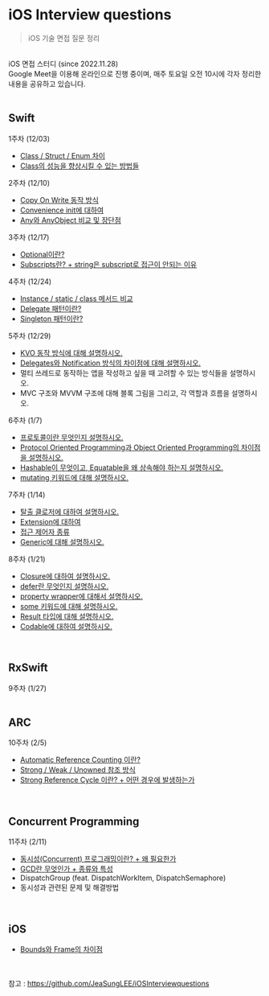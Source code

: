 # iOS Interview questions

>iOS 기술 면접 질문 정리
<br>
iOS 면접 스터디 (since 2022.11.28)<br>
Google Meet을 이용해 온라인으로 진행 중이며, 매주 토요일 오전 10시에 각자 정리한 내용을 공유하고 있습니다.
<br><br>

## Swift
1주차 (12/03)
- [Class / Struct / Enum 차이](https://hongssup.tistory.com/337)
- [Class의 성능을 향상시킬 수 있는 방법들](https://hongssup.tistory.com/462)

2주차 (12/10)
- [Copy On Write 동작 방식](https://hongssup.tistory.com/463)
- [Convenience init에 대하여](https://hongssup.tistory.com/466)
- [Any와 AnyObject 비교 및 장단점](https://hongssup.tistory.com/470)

3주차 (12/17)
- [Optional이란?](https://hongssup.tistory.com/460)
- [Subscripts란? + string은 subscript로 접근이 안되는 이유](https://hongssup.tistory.com/471)

4주차 (12/24)
- [Instance / static / class 메서드 비교](https://hongssup.tistory.com/338)
- [Delegate 패턴이란?](https://hongssup.tistory.com/479)
- [Singleton 패턴이란?](https://hongssup.tistory.com/344)

5주차 (12/29)
- [KVO 동작 방식에 대해 설명하시오.](https://hongssup.tistory.com/481)
- [Delegates와 Notification 방식의 차이점에 대해 설명하시오.](https://hongssup.tistory.com/482)
- 멀티 쓰레드로 동작하는 앱을 작성하고 싶을 때 고려할 수 있는 방식들을 설명하시오.
- MVC 구조와 MVVM 구조에 대해 블록 그림을 그리고, 각 역할과 흐름을 설명하시오.

6주차 (1/7)
- [프로토콜이란 무엇인지 설명하시오.](https://hongssup.tistory.com/489)
- [Protocol Oriented Programming과 Object Oriented Programming의 차이점을 설명하시오.](https://hongssup.tistory.com/495)
- [Hashable이 무엇이고, Equatable을 왜 상속해야 하는지 설명하시오.](https://hongssup.tistory.com/493)
- [mutating 키워드에 대해 설명하시오.](https://hongssup.tistory.com/494)

7주차 (1/14)
- [탈출 클로저에 대하여 설명하시오.](https://hongssup.tistory.com/502)
- [Extension에 대하여](https://hongssup.tistory.com/496)
- [접근 제어자 종류](https://hongssup.tistory.com/334)
- [Generic에 대해 설명하시오.](https://hongssup.tistory.com/500)

8주차 (1/21)
- [Closure에 대하여 설명하시오.](https://hongssup.tistory.com/8)
- [defer란 무엇인지 설명하시오.](https://hongssup.tistory.com/506)
- [property wrapper에 대해서 설명하시오.](https://hongssup.tistory.com/507)
- [some 키워드에 대해 설명하시오.](https://hongssup.tistory.com/509)
- [Result 타입에 대해 설명하시오.](https://hongssup.tistory.com/510)
- [Codable에 대하여 설명하시오.](https://hongssup.tistory.com/508)
<br>

## RxSwift
9주차 (1/27)
<br><br>

## ARC
10주차 (2/5)
- [Automatic Reference Counting 이란?](https://hongssup.tistory.com/513)
- [Strong / Weak / Unowned 참조 방식](https://hongssup.tistory.com/516)
- [Strong Reference Cycle 이란? + 어떤 경우에 발생하는가](https://hongssup.tistory.com/515)
<br>

## Concurrent Programming 
11주차 (2/11)
- [동시성(Concurrent) 프로그래밍이란? + 왜 필요한가](https://hongssup.tistory.com/517)
- [GCD란 무엇인가 + 종류와 특성](https://hongssup.tistory.com/340)
- DispatchGroup (feat. DispatchWorkItem, DispatchSemaphore)
- 동시성과 관련된 문제 및 해결방법
<br>

## iOS
- [Bounds와 Frame의 차이점](https://hongssup.tistory.com/474)<br>



<br><br>참고 : https://github.com/JeaSungLEE/iOSInterviewquestions
